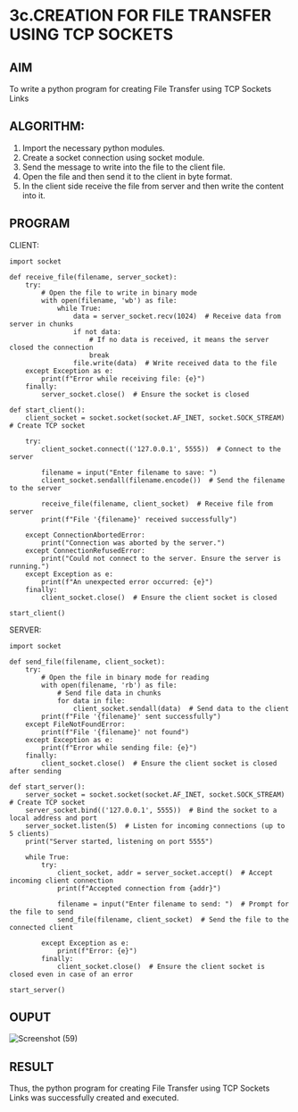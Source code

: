 # 3c.CREATION FOR FILE TRANSFER USING TCP SOCKETS
## AIM
To write a python program for creating File Transfer using TCP Sockets Links
## ALGORITHM:
1. Import the necessary python modules.
2. Create a socket connection using socket module.
3. Send the message to write into the file to the client file.
4. Open the file and then send it to the client in byte format.
5. In the client side receive the file from server and then write the content into it.
## PROGRAM
CLIENT:
```
import socket

def receive_file(filename, server_socket):
    try:
        # Open the file to write in binary mode
        with open(filename, 'wb') as file:
            while True:
                data = server_socket.recv(1024)  # Receive data from server in chunks
                if not data:
                    # If no data is received, it means the server closed the connection
                    break
                file.write(data)  # Write received data to the file
    except Exception as e:
        print(f"Error while receiving file: {e}")
    finally:
        server_socket.close()  # Ensure the socket is closed

def start_client():
    client_socket = socket.socket(socket.AF_INET, socket.SOCK_STREAM)  # Create TCP socket

    try:
        client_socket.connect(('127.0.0.1', 5555))  # Connect to the server

        filename = input("Enter filename to save: ")
        client_socket.sendall(filename.encode())  # Send the filename to the server

        receive_file(filename, client_socket)  # Receive file from server
        print(f"File '{filename}' received successfully")

    except ConnectionAbortedError:
        print("Connection was aborted by the server.")
    except ConnectionRefusedError:
        print("Could not connect to the server. Ensure the server is running.")
    except Exception as e:
        print(f"An unexpected error occurred: {e}")
    finally:
        client_socket.close()  # Ensure the client socket is closed

start_client()

```

SERVER:
```
import socket

def send_file(filename, client_socket):
    try:
        # Open the file in binary mode for reading
        with open(filename, 'rb') as file:
            # Send file data in chunks
            for data in file:
                client_socket.sendall(data)  # Send data to the client
        print(f"File '{filename}' sent successfully")
    except FileNotFoundError:
        print(f"File '{filename}' not found")
    except Exception as e:
        print(f"Error while sending file: {e}")
    finally:
        client_socket.close()  # Ensure the client socket is closed after sending

def start_server():
    server_socket = socket.socket(socket.AF_INET, socket.SOCK_STREAM)  # Create TCP socket
    server_socket.bind(('127.0.0.1', 5555))  # Bind the socket to a local address and port
    server_socket.listen(5)  # Listen for incoming connections (up to 5 clients)
    print("Server started, listening on port 5555")

    while True:
        try:
            client_socket, addr = server_socket.accept()  # Accept incoming client connection
            print(f"Accepted connection from {addr}")

            filename = input("Enter filename to send: ")  # Prompt for the file to send
            send_file(filename, client_socket)  # Send the file to the connected client

        except Exception as e:
            print(f"Error: {e}")
        finally:
            client_socket.close()  # Ensure the client socket is closed even in case of an error

start_server()

```



## OUPUT
![Screenshot (59)](https://github.com/user-attachments/assets/91673582-185f-462e-960f-6a2662fb1d3d)


## RESULT
Thus, the python program for creating File Transfer using TCP Sockets Links was 
successfully created and executed.
